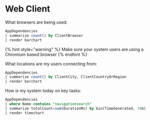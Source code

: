 # Web Client

What browsers are being used:

```sql
AppDependencies
| summarize count() by ClientBrowser
| render barchart 
```

{% hint style="warning" %}
 Make sure your system users are using a Chromium based browser
{% endhint %}

What locations are my users connecting from:

```sql
AppDependencies
| summarize count() by ClientCity, ClientCountryOrRegion
| render barchart 
```

How is my system today on key tasks:

```sql
AppDependencies
| where Name contains "navigationsearch"
| summarize totalCount=sum(DurationMs) by bin(TimeGenerated, 30m)
| render timechart
```


